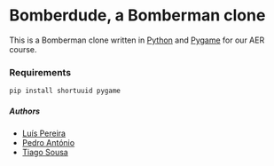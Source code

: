 # Bomberdude, a Bomberman clone

This is a Bomberman clone written in [Python](https://www.python.org/) and [Pygame](https://www.pygame.org/) for our AER course.

### Requirements

```sh
pip install shortuuid pygame

```

##### Authors
 - [Luís Pereira](https://github.com/LuisPereira23)
 - [Pedro António](https://github.com/Ankeeprojects)
 - [Tiago Sousa](https://github.com/Existency)
